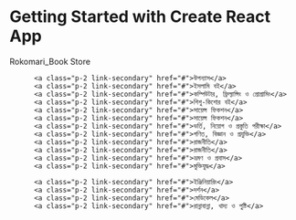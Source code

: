 # Getting Started with Create React App

Rokomari_Book Store

          <a class="p-2 link-secondary" href="#">উপন্যাস</a>
          <a class="p-2 link-secondary" href="#">ইসলামি বই</a>
          <a class="p-2 link-secondary" href="#">কম্পিউটার, ফ্রিল্যান্সিং ও প্রোগ্রামিং</a>
          <a class="p-2 link-secondary" href="#">শিশু-কিশোর বই</a>
          <a class="p-2 link-secondary" href="#">সায়েন্স ফিকশন</a>
          <a class="p-2 link-secondary" href="#">সায়েন্স ফিকশন</a>
          <a class="p-2 link-secondary" href="#">ভর্তি, নিয়োগ ও প্রস্তুতি পরীক্ষা</a>
          <a class="p-2 link-secondary" href="#">গণিত, বিজ্ঞান ও প্রযুক্তি</a>
          <a class="p-2 link-secondary" href="#">রাজনীতি</a>
          <a class="p-2 link-secondary" href="#">রাজনীতি</a>
          <a class="p-2 link-secondary" href="#">ভ্রমণ ও প্রবাস</a>
          <a class="p-2 link-secondary" href="#">মুক্তিযুদ্ধ</a>

          <a class="p-2 link-secondary" href="#">ইঞ্জিনিয়ারিং</a>
          <a class="p-2 link-secondary" href="#">দর্শন</a>
          <a class="p-2 link-secondary" href="#">মেডিকেল</a>
          <a class="p-2 link-secondary" href="#">রান্নাবান্না, খাদ্য ও পুষ্টি</a>